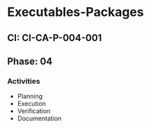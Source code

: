 # Executables-Packages

## CI: CI-CA-P-004-001
## Phase: 04

### Activities
- Planning
- Execution
- Verification
- Documentation
